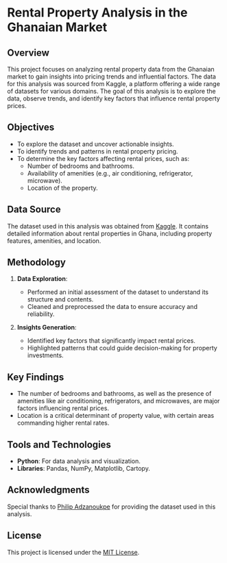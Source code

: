 # Rental Property Analysis in the Ghanaian Market

## Overview
This project focuses on analyzing rental property data from the Ghanaian market to gain insights into pricing trends and influential factors. The data for this analysis was sourced from Kaggle, a platform offering a wide range of datasets for various domains. The goal of this analysis is to explore the data, observe trends, and identify key factors that influence rental property prices.

## Objectives
- To explore the dataset and uncover actionable insights.
- To identify trends and patterns in rental property pricing.
- To determine the key factors affecting rental prices, such as:
  - Number of bedrooms and bathrooms.
  - Availability of amenities (e.g., air conditioning, refrigerator, microwave).
  - Location of the property.

## Data Source
The dataset used in this analysis was obtained from [Kaggle](https://www.kaggle.com/datasets/epigos/ghana-house-rental-dataset). It contains detailed information about rental properties in Ghana, including property features, amenities, and location.

## Methodology
1. **Data Exploration**: 
   - Performed an initial assessment of the dataset to understand its structure and contents.
   - Cleaned and preprocessed the data to ensure accuracy and reliability.

3. **Insights Generation**:
   - Identified key factors that significantly impact rental prices.
   - Highlighted patterns that could guide decision-making for property investments.

## Key Findings
- The number of bedrooms and bathrooms, as well as the presence of amenities like air conditioning, refrigerators, and microwaves, are major factors influencing rental prices.
- Location is a critical determinant of property value, with certain areas commanding higher rental rates.

## Tools and Technologies
- **Python**: For data analysis and visualization.
- **Libraries**: Pandas, NumPy, Matplotlib, Cartopy.


## Acknowledgments
Special thanks to [Philip Adzanoukpe](https://www.kaggle.com/epigos) for providing the dataset used in this analysis. 

## License
This project is licensed under the [MIT License](LICENSE).

